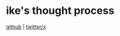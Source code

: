 # ike's thought process

[github](https://github.com/quantike) | [twitter/x](https://x.com/ieszczyk)
